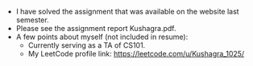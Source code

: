 - I have solved the assignment that was available on the website last semester.
- Please see the assignment report Kushagra.pdf.
- A few points about myself (not included in resume):
    - Currently serving as a TA of CS101.
    - My LeetCode profile link: https://leetcode.com/u/Kushagra_1025/

